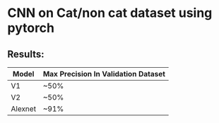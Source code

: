 # CNN on Cat/non cat dataset using pytorch

## Results:
| Model |Max Precision In Validation Dataset |
-|-
V1 |~50% |
V2 | ~50% 
Alexnet|~91%
